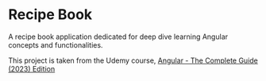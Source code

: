 # Recipe Book

A recipe book application dedicated for deep dive learning Angular concepts and functionalities.

This project is taken from the Udemy course, [Angular - The Complete Guide \(2023\) Edition](https://www.udemy.com/course/the-complete-guide-to-angular-2/)
